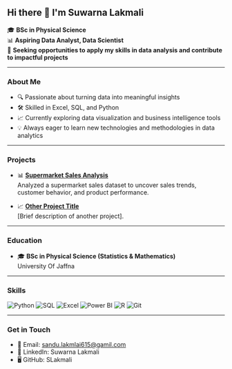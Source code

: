 ## Hi there 👋 I'm Suwarna Lakmali

🎓 **BSc in Physical Science**  
📊 **Aspiring Data Analyst, Data Scientist**  
💼 **Seeking opportunities to apply my skills in data analysis and contribute to impactful projects**

---

### About Me

- 🔍 Passionate about turning data into meaningful insights
- 🛠 Skilled in Excel, SQL, and Python
- 📈 Currently exploring data visualization and business intelligence tools
- 💡 Always eager to learn new technologies and methodologies in data analytics

---

### Projects

- 📊 **[Supermarket Sales Analysis](https://github.com/your-username/supermarket-sales-analysis)**  
  Analyzed a supermarket sales dataset to uncover sales trends, customer behavior, and product performance.

- 📈 **[Other Project Title](https://github.com/your-username/other-project)**  
  [Brief description of another project].

---

### Education

- 🎓 **BSc in Physical Science (Statistics & Mathematics)**  
  University Of Jaffna
---

### Skills

![Python](https://img.shields.io/badge/-Python-3776AB?logo=python&logoColor=white&style=flat)
![SQL](https://img.shields.io/badge/-SQL-000?logo=postgresql&logoColor=white&style=flat)
![Excel](https://img.shields.io/badge/-Excel-217346?logo=microsoft-excel&logoColor=white&style=flat)
![Power BI](https://img.shields.io/badge/-Power%20BI-F2C811?logo=power-bi&logoColor=black&style=flat)
![R](https://img.shields.io/badge/-R-276DC3?logo=r&logoColor=white&style=flat)
![Git](https://img.shields.io/badge/-Git-F05032?logo=git&logoColor=white&style=flat)

---

### Get in Touch

- 📧 Email: sandu.lakmlai615@gamil.com
- 💼 LinkedIn: Suwarna Lakmali
- 🖥 GitHub: SLakmali
